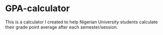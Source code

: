 # GPA-calculator
This is a calculator I created to help Nigerian University students calculate their grade point average after each semester/session.
